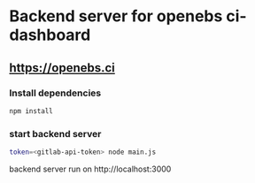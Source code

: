 # Backend server for openebs ci-dashboard 

## https://openebs.ci

### Install dependencies

```bash
npm install
```

### start backend server

```bash
token=<gitlab-api-token> node main.js
```

backend server run on http://localhost:3000
